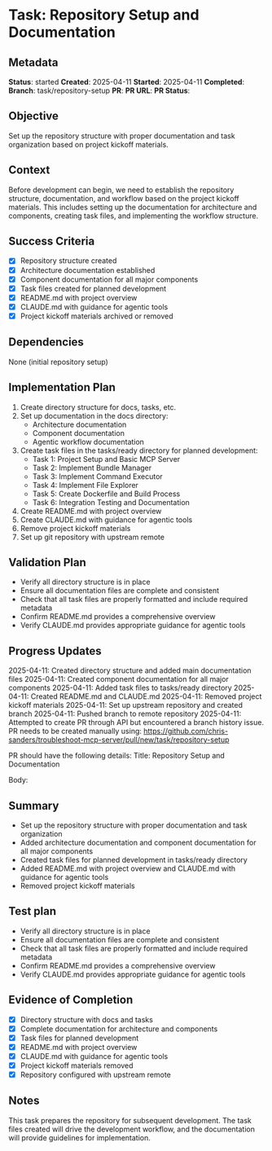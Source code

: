 # Task: Repository Setup and Documentation

## Metadata
**Status**: started
**Created**: 2025-04-11
**Started**: 2025-04-11
**Completed**: 
**Branch**: task/repository-setup
**PR**: 
**PR URL**: 
**PR Status**: 

## Objective
Set up the repository structure with proper documentation and task organization based on project kickoff materials.

## Context
Before development can begin, we need to establish the repository structure, documentation, and workflow based on the project kickoff materials. This includes setting up the documentation for architecture and components, creating task files, and implementing the workflow structure.

## Success Criteria
- [x] Repository structure created
- [x] Architecture documentation established
- [x] Component documentation for all major components
- [x] Task files created for planned development
- [x] README.md with project overview
- [x] CLAUDE.md with guidance for agentic tools
- [x] Project kickoff materials archived or removed

## Dependencies
None (initial repository setup)

## Implementation Plan
1. Create directory structure for docs, tasks, etc.
2. Set up documentation in the docs directory:
   - Architecture documentation
   - Component documentation
   - Agentic workflow documentation
3. Create task files in the tasks/ready directory for planned development:
   - Task 1: Project Setup and Basic MCP Server
   - Task 2: Implement Bundle Manager
   - Task 3: Implement Command Executor
   - Task 4: Implement File Explorer
   - Task 5: Create Dockerfile and Build Process
   - Task 6: Integration Testing and Documentation
4. Create README.md with project overview
5. Create CLAUDE.md with guidance for agentic tools
6. Remove project kickoff materials
7. Set up git repository with upstream remote

## Validation Plan
- Verify all directory structure is in place
- Ensure all documentation files are complete and consistent
- Check that all task files are properly formatted and include required metadata
- Confirm README.md provides a comprehensive overview
- Verify CLAUDE.md provides appropriate guidance for agentic tools

## Progress Updates
2025-04-11: Created directory structure and added main documentation files
2025-04-11: Created component documentation for all major components
2025-04-11: Added task files to tasks/ready directory
2025-04-11: Created README.md and CLAUDE.md
2025-04-11: Removed project kickoff materials
2025-04-11: Set up upstream repository and created branch
2025-04-11: Pushed branch to remote repository
2025-04-11: Attempted to create PR through API but encountered a branch history issue. PR needs to be created manually using:
https://github.com/chris-sanders/troubleshoot-mcp-server/pull/new/task/repository-setup

PR should have the following details:
Title: Repository Setup and Documentation

Body:
## Summary
- Set up the repository structure with proper documentation and task organization
- Added architecture documentation and component documentation for all major components
- Created task files for planned development in tasks/ready directory
- Added README.md with project overview and CLAUDE.md with guidance for agentic tools
- Removed project kickoff materials

## Test plan
- Verify all directory structure is in place
- Ensure all documentation files are complete and consistent
- Check that all task files are properly formatted and include required metadata
- Confirm README.md provides a comprehensive overview
- Verify CLAUDE.md provides appropriate guidance for agentic tools

## Evidence of Completion
- [x] Directory structure with docs and tasks
- [x] Complete documentation for architecture and components
- [x] Task files for planned development
- [x] README.md with project overview
- [x] CLAUDE.md with guidance for agentic tools
- [x] Project kickoff materials removed
- [x] Repository configured with upstream remote

## Notes
This task prepares the repository for subsequent development. The task files created will drive the development workflow, and the documentation will provide guidelines for implementation.